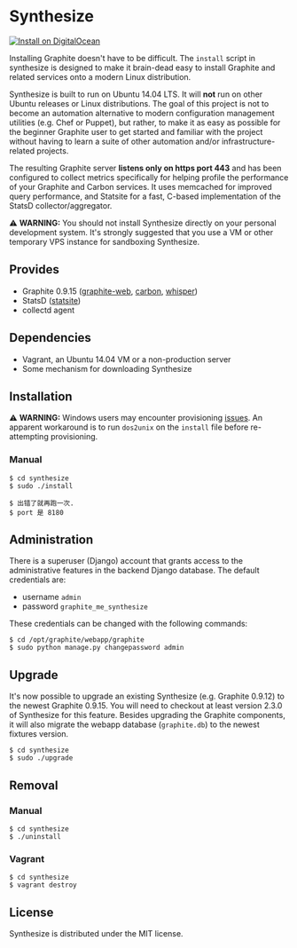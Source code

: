Synthesize
==========

[![Install on DigitalOcean](http://synthesize-do-install.herokuapp.com/button.svg)](http://synthesize-do-install.herokuapp.com/install?url=https://github.com/obfuscurity/synthesize)

Installing Graphite doesn't have to be difficult. The `install` script in synthesize is designed to make it brain-dead easy to install Graphite and related services onto a modern Linux distribution.

Synthesize is built to run on Ubuntu 14.04 LTS. It will __not__ run on other Ubuntu releases or Linux distributions. The goal of this project is not to become an automation alternative to modern configuration management utilities (e.g. Chef or Puppet), but rather, to make it as easy as possible for the beginner Graphite user to get started and familiar with the project without having to learn a suite of other automation and/or infrastructure-related projects.

The resulting Graphite server __listens only on https port 443__ and has been configured to collect metrics specifically for helping profile the performance of your Graphite and Carbon services. It uses memcached for improved query performance, and Statsite for a fast, C-based implementation of the StatsD collector/aggregator.

:warning: **WARNING:** You should not install Synthesize directly on your personal development system. It's strongly suggested that you use a VM or other temporary VPS instance for sandboxing Synthesize.

## Provides

* Graphite 0.9.15 ([graphite-web](https://github.com/graphite-project/graphite-web), [carbon](https://github.com/graphite-project/carbon), [whisper](https://github.com/graphite-project/whisper))
* StatsD ([statsite](https://github.com/armon/statsite))
* collectd agent

## Dependencies

* Vagrant, an Ubuntu 14.04 VM or a non-production server
* Some mechanism for downloading Synthesize

## Installation

:warning: **WARNING:** Windows users may encounter provisioning [issues](https://github.com/obfuscurity/synthesize/issues/21). An apparent workaround is to run `dos2unix` on the `install` file before re-attempting provisioning.

### Manual

```
$ cd synthesize
$ sudo ./install

$ 出错了就再跑一次.
$ port 是 8180

```

## Administration

There is a superuser (Django) account that grants access to the administrative features in the backend Django database. The default credentials are:

* username `admin`
* password `graphite_me_synthesize`

These credentials can be changed with the following commands:

```
$ cd /opt/graphite/webapp/graphite
$ sudo python manage.py changepassword admin
```

## Upgrade

It's now possible to upgrade an existing Synthesize (e.g. Graphite 0.9.12) to the newest Graphite 0.9.15. You will need to checkout at least version 2.3.0 of Synthesize for this feature. Besides upgrading the Graphite components, it will also migrate the webapp database (`graphite.db`) to the newest fixtures version.

```
$ cd synthesize
$ sudo ./upgrade
```

## Removal

### Manual

```
$ cd synthesize
$ ./uninstall
```

### Vagrant

```
$ cd synthesize
$ vagrant destroy
```

## License

Synthesize is distributed under the MIT license.

